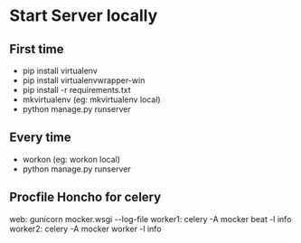 # Start Server locally

## First time

- pip install virtualenv
- pip install virtualenvwrapper-win
- pip install -r requirements.txt
- mkvirtualenv <some name for the environment> (eg: mkvirtualenv local)
- python manage.py runserver

## Every time

- workon <environment name> (eg: workon local)
- python manage.py runserver

## Procfile Honcho for celery

web: gunicorn mocker.wsgi --log-file
worker1: celery -A mocker beat -l info
worker2: celery -A mocker worker -l info
